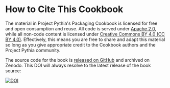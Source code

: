 # How to Cite This Cookbook

The material in Project Pythia's Packaging Cookbook is licensed for free and open consumption and reuse. All code is served under [Apache 2.0](https://www.apache.org/licenses/LICENSE-2.0), while all non-code content is licensed under [Creative Commons BY 4.0 (CC BY 4.0)](https://creativecommons.org/licenses/by/4.0/). Effectively, this means you are free to share and adapt this material so long as you give appropriate credit to the Cookbook authors and the Project Pythia community.

The source code for the book is [released on GitHub](https://github.com/ProjectPythia/packaging-cookbook) and archived on Zenodo. This DOI will always resolve to the latest release of the book source:

[![DOI](https://zenodo.org/badge/657280462.svg)](https://zenodo.org/badge/latestdoi/508404588)
